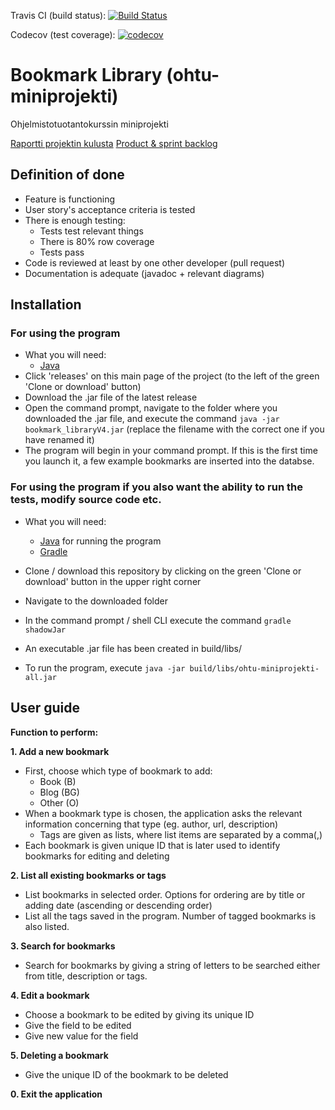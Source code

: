 Travis CI (build status): [![Build Status](https://travis-ci.org/anonOstrich/ohtu-miniprojekti.svg?branch=master)](https://travis-ci.org/anonOstrich/ohtu-miniprojekti)


Codecov (test coverage): [![codecov](https://codecov.io/gh/anonOstrich/ohtu-miniprojekti/branch/master/graph/badge.svg)](https://codecov.io/gh/anonOstrich/ohtu-miniprojekti)

# Bookmark Library (ohtu-miniprojekti)
Ohjelmistotuotantokurssin miniprojekti

[Raportti projektin kulusta](project_report.md)
[Product & sprint backlog](https://docs.google.com/spreadsheets/d/1JXfi_ZUgXKkfvnegcy7C4KUzVWvdBlr7t2WN6icuReA/edit#gid=0)


## Definition of done
- Feature is functioning
- User story's acceptance criteria is tested
- There is enough testing:
  - Tests test relevant things
  - There is 80% row coverage
  - Tests pass
- Code is reviewed at least by one other developer (pull request)
- Documentation is adequate (javadoc +  relevant diagrams)

## Installation

### For using the program

* What you will need: 
  * [Java](https://www.oracle.com/technetwork/java/javase/downloads/jre8-downloads-2133155.html)
* Click 'releases' on this main page of the project (to the left of the green 'Clone or download' button)
* Download the .jar file of the latest release 
* Open the command prompt, navigate to the folder where you downloaded the .jar file, and execute the command `java -jar bookmark_libraryV4.jar` (replace the filename with the correct one if you have renamed it)
* The program will begin in your command prompt. If this is the first time you launch it, a few example bookmarks are inserted into the databse. 

### For using the program if you also want the ability to run the tests, modify source code etc.

* What you will need: 
  * [Java](https://www.oracle.com/technetwork/java/javase/downloads/jre8-downloads-2133155.html) for running the program
  * [Gradle](https://gradle.org/install/)

* Clone / download this repository by clicking on the green 'Clone or download' button in the upper right corner
* Navigate to the downloaded folder 
* In the command prompt / shell CLI execute the command `gradle shadowJar`
* An executable .jar file has been created in build/libs/
* To run the program, execute `java -jar build/libs/ohtu-miniprojekti-all.jar`

## User guide

**Function to perform:**

**1. Add a new bookmark**
  * First, choose which type of bookmark to add:
    * Book (B)
    * Blog (BG)
    * Other (O)
  * When a bookmark type is chosen, the application asks the relevant information concerning that type (eg. author, url,  description)
    * Tags are given as lists, where list items are separated by a comma(,)
  * Each bookmark is given unique ID that is later used to identify bookmarks for editing and deleting
  
**2. List all existing bookmarks or tags**
  * List bookmarks in selected order. Options for ordering are by title or adding date (ascending or descending order)
  * List all the tags saved in the program. Number of tagged bookmarks is also listed.
  
**3. Search for bookmarks**
  * Search for bookmarks by giving a string of letters to be searched either from title, description or tags. 
  
**4. Edit a bookmark**
  * Choose a bookmark to be edited by giving its unique ID
  * Give the field to be edited
  * Give new value for the field 
  
**5. Deleting a bookmark**
  * Give the unique ID of the bookmark to be deleted
  
**0. Exit the application**
